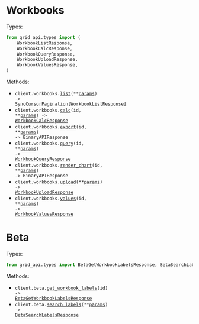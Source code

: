 # Workbooks

Types:

```python
from grid_api.types import (
    WorkbookListResponse,
    WorkbookCalcResponse,
    WorkbookQueryResponse,
    WorkbookUploadResponse,
    WorkbookValuesResponse,
)
```

Methods:

- <code title="get /v1/workbooks">client.workbooks.<a href="./src/grid_api/resources/workbooks.py">list</a>(\*\*<a href="src/grid_api/types/workbook_list_params.py">params</a>) -> <a href="./src/grid_api/types/workbook_list_response.py">SyncCursorPagination[WorkbookListResponse]</a></code>
- <code title="post /v1/workbooks/{id}/calc">client.workbooks.<a href="./src/grid_api/resources/workbooks.py">calc</a>(id, \*\*<a href="src/grid_api/types/workbook_calc_params.py">params</a>) -> <a href="./src/grid_api/types/workbook_calc_response.py">WorkbookCalcResponse</a></code>
- <code title="post /v1/workbooks/{id}/export">client.workbooks.<a href="./src/grid_api/resources/workbooks.py">export</a>(id, \*\*<a href="src/grid_api/types/workbook_export_params.py">params</a>) -> BinaryAPIResponse</code>
- <code title="post /v1/workbooks/{id}/query">client.workbooks.<a href="./src/grid_api/resources/workbooks.py">query</a>(id, \*\*<a href="src/grid_api/types/workbook_query_params.py">params</a>) -> <a href="./src/grid_api/types/workbook_query_response.py">WorkbookQueryResponse</a></code>
- <code title="post /v1/workbooks/{id}/chart">client.workbooks.<a href="./src/grid_api/resources/workbooks.py">render_chart</a>(id, \*\*<a href="src/grid_api/types/workbook_render_chart_params.py">params</a>) -> BinaryAPIResponse</code>
- <code title="post /v1/workbooks">client.workbooks.<a href="./src/grid_api/resources/workbooks.py">upload</a>(\*\*<a href="src/grid_api/types/workbook_upload_params.py">params</a>) -> <a href="./src/grid_api/types/workbook_upload_response.py">WorkbookUploadResponse</a></code>
- <code title="post /v1/workbooks/{id}/values">client.workbooks.<a href="./src/grid_api/resources/workbooks.py">values</a>(id, \*\*<a href="src/grid_api/types/workbook_values_params.py">params</a>) -> <a href="./src/grid_api/types/workbook_values_response.py">WorkbookValuesResponse</a></code>

# Beta

Types:

```python
from grid_api.types import BetaGetWorkbookLabelsResponse, BetaSearchLabelsResponse
```

Methods:

- <code title="get /v1/workbooks/{id}/labels">client.beta.<a href="./src/grid_api/resources/beta.py">get_workbook_labels</a>(id) -> <a href="./src/grid_api/types/beta_get_workbook_labels_response.py">BetaGetWorkbookLabelsResponse</a></code>
- <code title="post /v1/workbooks/search/labels">client.beta.<a href="./src/grid_api/resources/beta.py">search_labels</a>(\*\*<a href="src/grid_api/types/beta_search_labels_params.py">params</a>) -> <a href="./src/grid_api/types/beta_search_labels_response.py">BetaSearchLabelsResponse</a></code>
